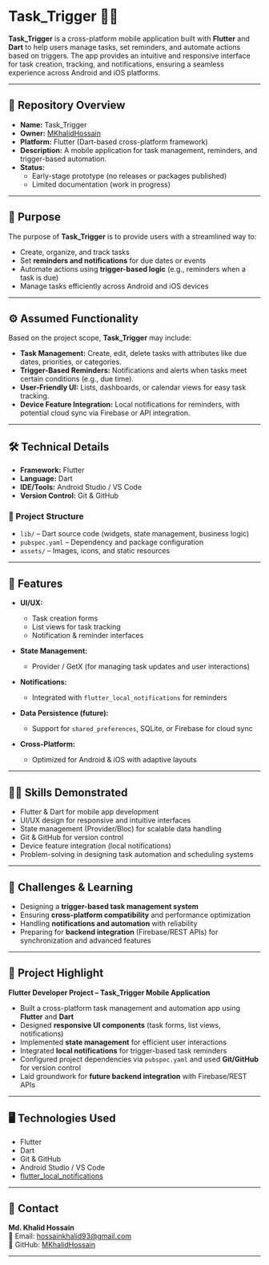 # Task_Trigger 📅⏰

**Task_Trigger** is a cross-platform mobile application built with **Flutter** and **Dart** to help users manage tasks, set reminders, and automate actions based on triggers. The app provides an intuitive and responsive interface for task creation, tracking, and notifications, ensuring a seamless experience across Android and iOS platforms.

---

## 📂 Repository Overview

- **Name:** Task_Trigger  
- **Owner:** [MKhalidHossain](https://github.com/MKhalidHossain)  
- **Platform:** Flutter (Dart-based cross-platform framework)  
- **Description:** A mobile application for task management, reminders, and trigger-based automation.  
- **Status:**  
  - Early-stage prototype (no releases or packages published)  
  - Limited documentation (work in progress)  

---

## 🎯 Purpose

The purpose of **Task_Trigger** is to provide users with a streamlined way to:  
- Create, organize, and track tasks  
- Set **reminders and notifications** for due dates or events  
- Automate actions using **trigger-based logic** (e.g., reminders when a task is due)  
- Manage tasks efficiently across Android and iOS devices  

---

## ⚙️ Assumed Functionality

Based on the project scope, **Task_Trigger** may include:  

- **Task Management:** Create, edit, delete tasks with attributes like due dates, priorities, or categories.  
- **Trigger-Based Reminders:** Notifications and alerts when tasks meet certain conditions (e.g., due time).  
- **User-Friendly UI:** Lists, dashboards, or calendar views for easy task tracking.  
- **Device Feature Integration:** Local notifications for reminders, with potential cloud sync via Firebase or API integration.  

---

## 🛠️ Technical Details

- **Framework:** Flutter  
- **Language:** Dart  
- **IDE/Tools:** Android Studio / VS Code  
- **Version Control:** Git & GitHub  

### 📁 Project Structure
- `lib/` – Dart source code (widgets, state management, business logic)  
- `pubspec.yaml` – Dependency and package configuration  
- `assets/` – Images, icons, and static resources  

---

## 🌟 Features

- **UI/UX:**  
  - Task creation forms  
  - List views for task tracking  
  - Notification & reminder interfaces  

- **State Management:**  
  - Provider / GetX (for managing task updates and user interactions)  

- **Notifications:**  
  - Integrated with `flutter_local_notifications` for reminders  

- **Data Persistence (future):**  
  - Support for `shared_preferences`, SQLite, or Firebase for cloud sync  

- **Cross-Platform:**  
  - Optimized for Android & iOS with adaptive layouts  

---

## 🧑‍💻 Skills Demonstrated

- Flutter & Dart for mobile app development  
- UI/UX design for responsive and intuitive interfaces  
- State management (Provider/Bloc) for scalable data handling  
- Git & GitHub for version control  
- Device feature integration (local notifications)  
- Problem-solving in designing task automation and scheduling systems  

---

## 🚀 Challenges & Learning

- Designing a **trigger-based task management system**  
- Ensuring **cross-platform compatibility** and performance optimization  
- Handling **notifications and automation** with reliability  
- Preparing for **backend integration** (Firebase/REST APIs) for synchronization and advanced features  

---

## 📌 Project Highlight

**Flutter Developer Project – Task_Trigger Mobile Application**  
- Built a cross-platform task management and automation app using **Flutter** and **Dart**  
- Designed **responsive UI components** (task forms, list views, notifications)  
- Implemented **state management** for efficient user interactions  
- Integrated **local notifications** for trigger-based task reminders  
- Configured project dependencies via `pubspec.yaml` and used **Git/GitHub** for version control  
- Laid groundwork for **future backend integration** with Firebase/REST APIs  

---

## 🖥️ Technologies Used

- Flutter  
- Dart  
- Git & GitHub  
- Android Studio / VS Code  
- [flutter_local_notifications](https://pub.dev/packages/flutter_local_notifications)  

---

## 📧 Contact

**Md. Khalid Hossain**  
📩 Email: hossainkhalid93@gmail.com  
🔗 GitHub: [MKhalidHossain](https://github.com/MKhalidHossain)  

---
